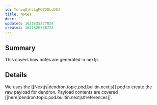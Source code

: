 ```yaml
---
id: Yonvq8jhLlgMGZ2OLvD0J
title: Notes
desc: ''
updated: 1631835277024
created: 1631826758722
---
```


## Summary

This covers how notes are generated in nextjs

## Details

We uses the [[Nextjs|dendron.topic.pod.builtin.nextjs]] pod to create the raw payload for dendron. Payload contents are covered [[here|dendron.topic.pod.builtin.nextjs#references]].
